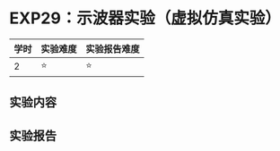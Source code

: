 # EXP29：示波器实验（虚拟仿真实验）

| 学时 | 实验难度 | 实验报告难度 |
|------|---------|------------|
| 2 | ⭐ | ⭐ |

## 实验内容


## 实验报告

